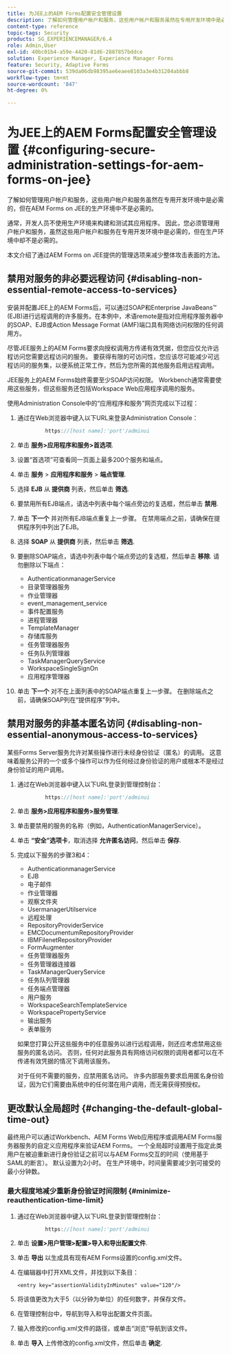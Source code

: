 ```yaml
---
title: 为JEE上的AEM Forms配置安全管理设置
description: 了解如何管理用户帐户和服务，这些用户帐户和服务虽然在专用开发环境中是必需的，但在AEM Forms on JEE的生产环境中不是必需的。
content-type: reference
topic-tags: Security
products: SG_EXPERIENCEMANAGER/6.4
role: Admin,User
exl-id: 40bc01b4-a59e-4420-81d6-2887857bddce
solution: Experience Manager, Experience Manager Forms
feature: Security, Adaptive Forms
source-git-commit: 539da06db98395ae6eaee8103a3e4b31204abbb8
workflow-type: tm+mt
source-wordcount: '847'
ht-degree: 0%

---
```


# 为JEE上的AEM Forms配置安全管理设置 {#configuring-secure-administration-settings-for-aem-forms-on-jee}

了解如何管理用户帐户和服务，这些用户帐户和服务虽然在专用开发环境中是必需的，但在AEM Forms on JEE的生产环境中不是必需的。

通常，开发人员不使用生产环境来构建和测试其应用程序。 因此，您必须管理用户帐户和服务，虽然这些用户帐户和服务在专用开发环境中是必需的，但在生产环境中却不是必需的。

本文介绍了通过AEM Forms on JEE提供的管理选项来减少整体攻击表面的方法。

## 禁用对服务的非必要远程访问 {#disabling-non-essential-remote-access-to-services}

安装并配置JEE上的AEM Forms后，可以通过SOAP和Enterprise JavaBeans™ (EJB)进行远程调用的许多服务。在本例中，术语remote是指对应用程序服务器中的SOAP、EJB或Action Message Format (AMF)端口具有网络访问权限的任何调用方。

尽管JEE服务上的AEM Forms要求向授权调用方传递有效凭据，但您应仅允许远程访问您需要远程访问的服务。 要获得有限的可访问性，您应该尽可能减少可远程访问的服务集，以便系统正常工作，然后为您所需的其他服务启用远程调用。

JEE服务上的AEM Forms始终需要至少SOAP访问权限。 Workbench通常需要使用这些服务，但这些服务还包括Workspace Web应用程序调用的服务。

使用Administration Console中的“应用程序和服务”网页完成以下过程：

1. 通过在Web浏览器中键入以下URL来登录Administration Console：

   ```java
            https://[host name]:'port'/adminui
   ```

1. 单击 **服务>应用程序和服务>首选项**.
1. 设置“首选项”可查看同一页面上最多200个服务和端点。
1. 单击 **服务** > **应用程序和服务** > **端点管理**.
1. 选择 **EJB** 从 **提供商** 列表，然后单击 **筛选**.
1. 要禁用所有EJB端点，请选中列表中每个端点旁边的复选框，然后单击 **禁用**.
1. 单击 **下一个** 并对所有EJB端点重复上一步骤。 在禁用端点之前，请确保在提供程序列中列出了EJB。
1. 选择 **SOAP** 从 **提供商** 列表，然后单击 **筛选**.
1. 要删除SOAP端点，请选中列表中每个端点旁边的复选框，然后单击 **移除**. 请勿删除以下端点：

   * AuthenticationmanagerService
   * 目录管理器服务
   * 作业管理器
   * event_management_service
   * 事件配置服务
   * 进程管理器
   * TemplateManager
   * 存储库服务
   * 任务管理器服务
   * 任务队列管理器
   * TaskManagerQueryService
   * WorkspaceSingleSignOn
   * 应用程序管理器

1. 单击 **下一个** 对不在上面列表中的SOAP端点重复上一步骤。 在删除端点之前，请确保SOAP列在“提供程序”列中。

## 禁用对服务的非基本匿名访问 {#disabling-non-essential-anonymous-access-to-services}

某些Forms Server服务允许对某些操作进行未经身份验证（匿名）的调用。 这意味着服务公开的一个或多个操作可以作为任何经过身份验证的用户或根本不是经过身份验证的用户调用。

1. 通过在Web浏览器中键入以下URL登录到管理控制台：

   ```java
            https://[host name]:'port'/adminui
   ```

1. 单击 **服务>应用程序和服务>服务管理**.
1. 单击要禁用的服务的名称（例如，AuthenticationManagerService）。
1. 单击 **“安全”选项卡**，取消选择 **允许匿名访问**，然后单击 **保存**.
1. 完成以下服务的步骤3和4：

   * AuthenticationmanagerService
   * EJB
   * 电子邮件
   * 作业管理器
   * 观察文件夹
   * UsermanagerUtilservice
   * 远程处理
   * RepositoryProviderService
   * EMCDocumentumRepositoryProvider
   * IBMFilenetRepositoryProvider
   * FormAugmenter
   * 任务管理器服务
   * 任务管理器连接器
   * TaskManagerQueryService
   * 任务队列管理器
   * 任务端点管理器
   * 用户服务
   * WorkspaceSearchTemplateService
   * WorkspacePropertyService
   * 输出服务
   * 表单服务

   如果您打算公开这些服务中的任意服务以进行远程调用，则还应考虑禁用这些服务的匿名访问。 否则，任何对此服务具有网络访问权限的调用者都可以在不传递有效凭据的情况下调用该服务。

   对于任何不需要的服务，应禁用匿名访问。 许多内部服务要求启用匿名身份验证，因为它们需要由系统中的任何潜在用户调用，而无需获得预授权。

## 更改默认全局超时 {#changing-the-default-global-time-out}

最终用户可以通过Workbench、AEM Forms Web应用程序或调用AEM Forms服务器服务的自定义应用程序来验证AEM Forms。 一个全局超时设置用于指定此类用户在被迫重新进行身份验证之前可以与AEM Forms交互的时间（使用基于SAML的断言）。 默认设置为2小时。 在生产环境中，时间量需要减少到可接受的最小分钟数。

### 最大程度地减少重新身份验证时间限制 {#minimize-reauthentication-time-limit}

1. 通过在Web浏览器中键入以下URL登录到管理控制台：

   ```java
            https://[host name]:'port'/adminui
   ```

1. 单击 **设置>用户管理>配置>导入和导出配置文件**.
1. 单击 **导出** 以生成具有现有AEM Forms设置的config.xml文件。
1. 在编辑器中打开XML文件，并找到以下条目：

   `<entry key="assertionValidityInMinutes" value="120"/>`

1. 将该值更改为大于5（以分钟为单位）的任何数字，并保存文件。
1. 在管理控制台中，导航到导入和导出配置文件页面。
1. 输入修改的config.xml文件的路径，或单击“浏览”导航到该文件。
1. 单击 **导入** 上传修改的config.xml文件，然后单击 **确定**.
